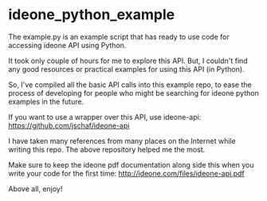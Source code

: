 ideone_python_example
=====================

The example.py is an example script that has ready to use code for accessing ideone API using Python.

It took only couple of hours for me to explore this API. But, I couldn't find any good resources or practical examples for using this API (in Python). 

So, I've compiled all the basic API calls into this example repo, to ease the process of developing for people who might be searching for ideone python examples in the future.

If you want to use a wrapper over this API, use ideone-api: https://github.com/jschaf/ideone-api

I have taken many references from many places on the Internet while writing this repo. The above repository helped me the most.

Make sure to keep the ideone pdf documentation along side this when you write your code for the first time: http://ideone.com/files/ideone-api.pdf

Above all, enjoy!